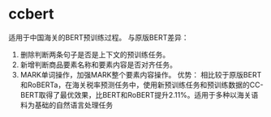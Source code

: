 # ccbert
适用于中国海关的BERT预训练过程。
与原版BERT差异：
1. 删除判断两条句子是否是上下文的预训练任务。
2. 新增判断商品要素名称和要素内容是否对齐任务。
3. MARK单词操作，加强MARK整个要素内容操作。
优势：
相比较于原版BERT和RoBERTa，在海关税率预测任务中，使用新预训练任务和预训练数据的CC-BERT取得了最优效果，比BERT和RoBERT提升2.11%。适用于多种以海关语料为基础的自然语言处理任务
